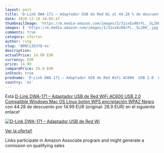 ```yaml
---
layout: post
title: 'D-Link DWA-171 – Adaptador USB de Red Wi al 44.28 % de descuento'
date: 2020-11-18 18:05:47
thumbnailImage: 'https://m.media-amazon.com/images/I/31sxEu90rFL._SL200_.jpg'
images: [ 'https://m.media-amazon.com/images/I/31sxEu90rFL._SL200_.jpg' ]
comments: true
category: ofertas
author: ring
slug: 'B00CL58JYQ-es'
description:
actualPrice: 14.99 EUR
currency: EUR
price: 14.99
comparePrice: 26.9 EUR
inStock: true
prodname: 'D-Link DWA-171 – Adaptador USB de Red WiFi AC600  USB 2.0  Compatible Windows  Mac OS  Linux  botón WPS  encriptación WPA2  Negro'
country: 'es'
---
```


Está [D-Link DWA-171 – Adaptador USB de Red WiFi AC600  USB 2.0  Compatible Windows  Mac OS  Linux  botón WPS  encriptación WPA2  Negro](https://www.amazon.es/dp/B00CL58JYQ/?tag=tolees-21) con 44.28 de descuento por 14.99 EUR (original: 26.9 EUR) en el siguiente enlace!

[![D-Link DWA-171 – Adaptador USB de Red Wi](https://m.media-amazon.com/images/I/31sxEu90rFL._SL200_.jpg)](https://www.amazon.es/dp/B00CL58JYQ/?tag=tolees-21)

[Ver la oferta!!](https://www.amazon.es/dp/B00CL58JYQ/?tag=tolees-21)

Links participate in Amazon Associate program and might generate a comission on qualifying sales


